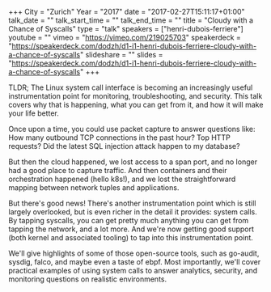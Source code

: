 +++
City = "Zurich"
Year = "2017"
date = "2017-02-27T15:11:17+01:00"
talk_date = ""
talk_start_time = ""
talk_end_time = ""
title = "Cloudy with a Chance of Syscalls"
type = "talk"
speakers = ["henri-dubois-ferriere"]
youtube = ""
vimeo = "https://vimeo.com/219025703"
speakerdeck = "https://speakerdeck.com/dodzh/d1-i1-henri-dubois-ferriere-cloudy-with-a-chance-of-syscalls"
slideshare = ""
slides = "https://speakerdeck.com/dodzh/d1-i1-henri-dubois-ferriere-cloudy-with-a-chance-of-syscalls"
+++

TLDR; The Linux system call interface is becoming an increasingly useful instrumentation
point for monitoring, troubleshooting, and security. This talk covers why that is happening,
what you can get from it, and how it will make your life better.

Once upon a time, you could use packet capture to answer questions like: How many outbound
TCP connections in the past hour? Top HTTP requests? Did the latest SQL injection attack
happen to my database?

But then the cloud happened, we lost access to a span port, and no longer had a good place
to capture traffic. And then containers and their orchestration happened (hello k8s!),
and we lost the straightforward mapping between network tuples and applications.

But there's good news! There's another instrumentation point which is still largely
overlooked, but is even richer in the detail it provides: system calls. By tapping syscalls,
you can get pretty much anything you can get from tapping the network, and a lot more.
And we're now getting good support (both kernel and associated tooling) to tap into this
instrumentation point.

We'll give highlights of some of those open-source tools, such as go-audit, sysdig,
falco, and maybe even a taste of ebpf. Most importantly, we'll cover practical examples of
using system calls to answer analytics, security, and monitoring questions on realistic
environments.

